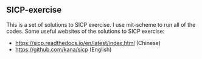 ## SICP-exercise 
This is a set of solutions to SICP exercise.
I use mit-scheme to run all of the codes.
Some useful websites of the solutions to SICP exercise:
- https://sicp.readthedocs.io/en/latest/index.html (Chinese)
- https://github.com/kana/sicp (English)

